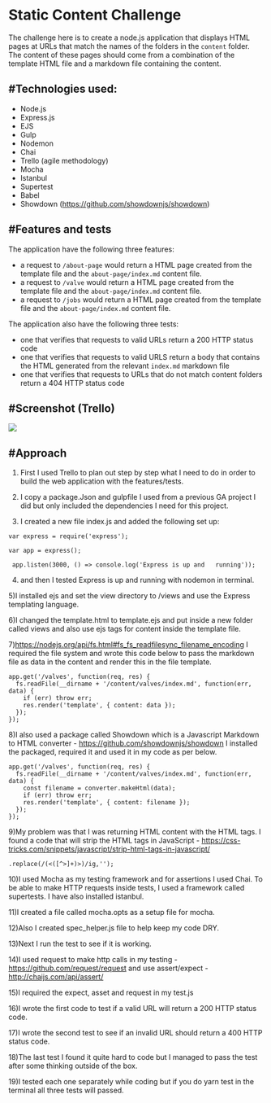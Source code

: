 # Static Content Challenge

The challenge here is to create a node.js application that displays HTML pages at URLs that match the names of the folders in the `content` folder. The content of these pages should come from a combination of the template HTML file and a markdown file containing the content.

## #Technologies used:
* Node.js
* Express.js
* EJS
* Gulp
* Nodemon
* Chai
* Trello (agile methodology)
* Mocha
* Istanbul
* Supertest
* Babel
* Showdown (https://github.com/showdownjs/showdown) 

## #Features and tests 
The application have the following three features: 

* a request to `/about-page` would return a HTML page created from the template file and the `about-page/index.md` content file.
* a request to `/valve` would return a HTML page created from the template file and the `about-page/index.md` content file.
* a request to `/jobs` would return a HTML page created from the template file and the `about-page/index.md` content file.

The application also have the following three tests:

* one that verifies that requests to valid URLs return a 200 HTTP status code
* one that verifies that requests to valid URLS return a body that contains the HTML generated from the relevant `index.md` markdown file
* one that verifies that requests to URLs that do not match content folders return a 404 HTTP status code 

## #Screenshot (Trello) 

![](https://i.imgur.com/vmkeUxZ.png)

## #Approach 

1) First I used Trello to plan out step by step what I need to do in order to build the web application with the features/tests. 

2) I copy a package.Json and gulpfile I used from a previous GA project I did but only included the dependencies I need for this project. 

3) I created a new file index.js and added the following set up: 

``` 
var express = require('express');
 
var app = express();
 
 app.listen(3000, () => console.log('Express is up and   running')); 

```
4)  and then I tested Express is up and running with nodemon in terminal. 

5)I installed ejs and set the view directory to /views and use the Express templating language. 

6)I changed the template.html to template.ejs and put inside a new folder called views and also use ejs tags for content inside the template file. 

7)https://nodejs.org/api/fs.html#fs_fs_readfilesync_filename_encoding 
I required the file system and wrote this code below to pass the markdown file as data in the content and render this in the file template. 

```
app.get('/valves', function(req, res) {
  fs.readFile(__dirname + '/content/valves/index.md', function(err, data) {
    if (err) throw err;
    res.render('template', { content: data });
  });
});
```

8)I also used a package called 
Showdown which is a Javascript Markdown to HTML converter -
https://github.com/showdownjs/showdown I installed the packaged, required it and used it in my code as per below. 

```
app.get('/valves', function(req, res) {
  fs.readFile(__dirname + '/content/valves/index.md', function(err, data) {
    const filename = converter.makeHtml(data);
    if (err) throw err;
    res.render('template', { content: filename });
  });
});

```

9)My problem was that I was returning HTML content with the HTML tags. I found a code that will strip the HTML tags in JavaScript - https://css-tricks.com/snippets/javascript/strip-html-tags-in-javascript/ 

```
.replace(/(<([^>]+)>)/ig,'');

```

10)I used Mocha as my testing framework and for assertions I used Chai. To be able to make HTTP requests inside tests, I used a framework called supertests. I have also installed istanbul.

11)I created a file called mocha.opts as a setup file for mocha. 

12)Also I created spec_helper.js file to help keep my code DRY. 

13)Next I run the test to see if it is working. 

14)I used request to make http calls in my testing 
-https://github.com/request/request 
and use assert/expect - http://chaijs.com/api/assert/

15)I required the expect,  asset and request in my test.js

16)I wrote the first code to test if a valid URL will return a 200 HTTP status code. 

17)I wrote the second test to see if an invalid URL should return a 400 HTTP status code. 

18)The last test I found it quite hard to code but I managed to pass the test  after some thinking outside of the box. 

19)I tested each one separately while coding but if you do yarn test in the terminal all three tests will passed.
 

